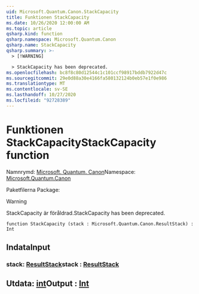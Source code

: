 ```yaml
---
uid: Microsoft.Quantum.Canon.StackCapacity
title: Funktionen StackCapacity
ms.date: 10/26/2020 12:00:00 AM
ms.topic: article
qsharp.kind: function
qsharp.namespace: Microsoft.Quantum.Canon
qsharp.name: StackCapacity
qsharp.summary: >-
  > [!WARNING]

  > StackCapacity has been deprecated.
ms.openlocfilehash: bc8f8c80d12544c1c101ccf98917bddb7922d47c
ms.sourcegitcommit: 29e0d88a30e4166fa580132124b0eb57e1f0e986
ms.translationtype: MT
ms.contentlocale: sv-SE
ms.lasthandoff: 10/27/2020
ms.locfileid: "92728389"
---
```

# <a name="stackcapacity-function"></a><span data-ttu-id="a9109-102">Funktionen StackCapacity</span><span class="sxs-lookup"><span data-stu-id="a9109-102">StackCapacity function</span></span>

<span data-ttu-id="a9109-103">Namnrymd: [Microsoft. Quantum. Canon](xref:Microsoft.Quantum.Canon)</span><span class="sxs-lookup"><span data-stu-id="a9109-103">Namespace: [Microsoft.Quantum.Canon](xref:Microsoft.Quantum.Canon)</span></span>

<span data-ttu-id="a9109-104">Paketfilerna [](https://nuget.org/packages/)</span><span class="sxs-lookup"><span data-stu-id="a9109-104">Package: [](https://nuget.org/packages/)</span></span>


> [!WARNING]
> <span data-ttu-id="a9109-105">StackCapacity är föråldrad.</span><span class="sxs-lookup"><span data-stu-id="a9109-105">StackCapacity has been deprecated.</span></span>



```qsharp
function StackCapacity (stack : Microsoft.Quantum.Canon.ResultStack) : Int
```


## <a name="input"></a><span data-ttu-id="a9109-106">Indata</span><span class="sxs-lookup"><span data-stu-id="a9109-106">Input</span></span>

### <a name="stack--resultstack"></a><span data-ttu-id="a9109-107">stack: [ResultStack](xref:Microsoft.Quantum.Canon.ResultStack)</span><span class="sxs-lookup"><span data-stu-id="a9109-107">stack : [ResultStack](xref:Microsoft.Quantum.Canon.ResultStack)</span></span>





## <a name="output--int"></a><span data-ttu-id="a9109-108">Utdata: [int](xref:microsoft.quantum.lang-ref.int)</span><span class="sxs-lookup"><span data-stu-id="a9109-108">Output : [Int](xref:microsoft.quantum.lang-ref.int)</span></span>


